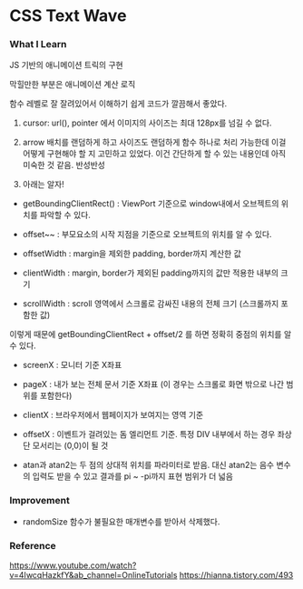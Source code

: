 # CSS Text Wave

### What I Learn

JS 기반의 애니메이션 트릭의 구현

막힐만한 부분은 애니메이션 계산 로직

함수 레벨로 잘 잘려있어서 이해하기 쉽게 코드가 깔끔해서 좋았다.

1. cursor: url(), pointer 에서 이미지의 사이즈는 최대 128px를 넘길 수 없다.

2. arrow 배치를 랜덤하게 하고 사이즈도 랜덤하게 함수 하나로 처리 가능한데 이걸 어떻게 구현해야 할 지 고민하고 있었다.
   이건 간단하게 할 수 있는 내용인데 아직 미숙한 것 같음.
   반성반성

3. 아래는 알자!

- getBoundingClientRect() : ViewPort 기준으로 window내에서 오브젝트의 위치를 파악할 수 있다.
- offset~~ : 부모요소의 시작 지점을 기준으로 오브젝트의 위치를 알 수 있다.

- offsetWidth : margin을 제외한 padding, border까지 계산한 값
- clientWidth : margin, border가 제외된 padding까지의 값만 적용한 내부의 크기
- scrollWidth : scroll 영역에서 스크롤로 감싸진 내용의 전체 크기 (스크롤까지 포함한 값)

이렇게 때문에 getBoundingClientRect + offset/2 를 하면 정확히 중점의 위치를 알 수 있다.

- screenX : 모니터 기준 X좌표
- pageX : 내가 보는 전체 문서 기준 X좌표 (이 경우는 스크롤로 화면 밖으로 나간 범위를 포함한다)
- clientX : 브라우저에서 웹페이지가 보여지는 영역 기준
- offsetX : 이벤트가 걸려있는 돔 엘리먼트 기준. 특정 DIV 내부에서 하는 경우 좌상단 모서리는 (0,0)이 될 것

- atan과 atan2는 두 점의 상대적 위치를 파라미터로 받음.
  대신 atan2는 음수 변수의 입력도 받을 수 있고 결과를 pi ~ -pi까지 표현 범위가 더 넓음

### Improvement

- randomSize 함수가 불필요한 매개변수를 받아서 삭제했다.

### Reference

https://www.youtube.com/watch?v=4IwcqHazkfY&ab_channel=OnlineTutorials
https://hianna.tistory.com/493
